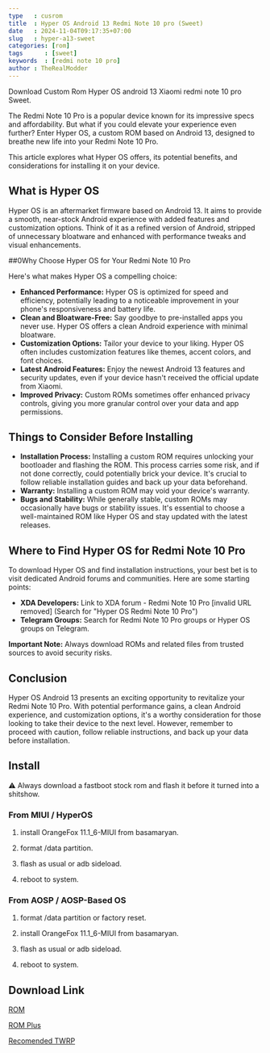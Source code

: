 ```yaml
---
type   : cusrom
title  : Hyper OS Android 13 Redmi Note 10 pro (Sweet)
date   : 2024-11-04T09:17:35+07:00
slug   : hyper-a13-sweet
categories: [rom]
tags      : [sweet]
keywords  : [redmi note 10 pro]
author : TheRealModder
---
```


Download Custom Rom Hyper OS android 13 Xiaomi redmi note 10 pro Sweet.


The Redmi Note 10 Pro is a popular device known for its impressive specs and affordability.  But what if you could elevate your experience even further? Enter Hyper OS, a custom ROM based on Android 13, designed to breathe new life into your Redmi Note 10 Pro. 

This article explores what Hyper OS offers, its potential benefits, and considerations for installing it on your device.

## What is Hyper OS

Hyper OS is an aftermarket firmware based on Android 13. It aims to provide a smooth, near-stock Android experience with added features and customization options.  Think of it as a refined version of Android, stripped of unnecessary bloatware and enhanced with performance tweaks and visual enhancements.

##0Why Choose Hyper OS for Your Redmi Note 10 Pro

Here's what makes Hyper OS a compelling choice:

* **Enhanced Performance:** Hyper OS is optimized for speed and efficiency, potentially leading to a noticeable improvement in your phone's responsiveness and battery life.
* **Clean and Bloatware-Free:** Say goodbye to pre-installed apps you never use. Hyper OS offers a clean Android experience with minimal bloatware.
* **Customization Options:** Tailor your device to your liking. Hyper OS often includes customization features like themes, accent colors, and font choices.
* **Latest Android Features:** Enjoy the newest Android 13 features and security updates, even if your device hasn't received the official update from Xiaomi.
* **Improved Privacy:** Custom ROMs sometimes offer enhanced privacy controls, giving you more granular control over your data and app permissions.

## Things to Consider Before Installing

* **Installation Process:** Installing a custom ROM requires unlocking your bootloader and flashing the ROM. This process carries some risk, and if not done correctly, could potentially brick your device. It's crucial to follow reliable installation guides and back up your data beforehand.
* **Warranty:** Installing a custom ROM may void your device's warranty.
* **Bugs and Stability:** While generally stable, custom ROMs may occasionally have bugs or stability issues. It's essential to choose a well-maintained ROM like Hyper OS and stay updated with the latest releases.

## Where to Find Hyper OS for Redmi Note 10 Pro

To download Hyper OS and find installation instructions, your best bet is to visit dedicated Android forums and communities. Here are some starting points:

* **XDA Developers:** Link to XDA forum - Redmi Note 10 Pro [invalid URL removed] (Search for "Hyper OS Redmi Note 10 Pro")
* **Telegram Groups:** Search for Redmi Note 10 Pro groups or Hyper OS groups on Telegram.

**Important Note:** Always download ROMs and related files from trusted sources to avoid security risks.

## Conclusion

Hyper OS Android 13 presents an exciting opportunity to revitalize your Redmi Note 10 Pro. With potential performance gains, a clean Android experience, and customization options, it's a worthy consideration for those looking to take their device to the next level. However, remember to proceed with caution, follow reliable instructions, and back up your data before installation.


## Install

⚠️ Always download a fastboot stock rom and flash it before it turned into a shitshow.


### From MIUI / HyperOS

1. install OrangeFox 11.1_6-MIUI from basamaryan.


2. format /data partition.


3. flash as usual or adb sideload.


4. reboot to system.




### From AOSP / AOSP-Based OS

1. format /data partition or factory reset.


2. install OrangeFox 11.1_6-MIUI from basamaryan.


3. flash as usual or adb sideload.


4. reboot to system.



## Download Link
[ROM](https://sourceforge.net/projects/riaru-files/files/ROMs/Hyper%20Series/Hyper%20TR/)

[ROM Plus](https://sourceforge.net/projects/riaru-files/files/ROMs/Various%20Ports/)

[Recomended TWRP](https://github.com/basamaryan/android_device_xiaomi_sweet-TWRP/releases)
